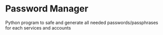 # Password Manager

Python program to safe and generate all needed passwords/passphrases for each services and accounts


